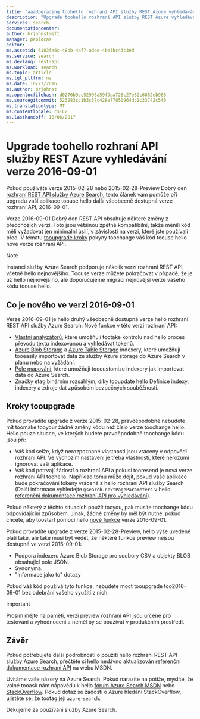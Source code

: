 ```yaml
---
title: "aaaUpgrading toohello rozhraní API služby REST Azure vyhledávání verze 2016-09-01 | Microsoft Docs"
description: "Upgrade toohello rozhraní API služby REST Azure vyhledávání verze 2016-09-01"
services: search
documentationcenter: 
author: brjohnstmsft
manager: pablocas
editor: 
ms.assetid: 6183fa6c-48bb-4af7-adae-4be3bc43c3ed
ms.service: search
ms.devlang: rest-api
ms.workload: search
ms.topic: article
ms.tgt_pltfrm: na
ms.date: 10/27/2016
ms.author: brjohnst
ms.openlocfilehash: d0276b9cc52996a59f9aa726c27e62c6082eb908
ms.sourcegitcommit: 523283cc1b3c37c428e77850964dc1c33742c5f0
ms.translationtype: MT
ms.contentlocale: cs-CZ
ms.lasthandoff: 10/06/2017
---
```

# <a name="upgrading-toohello-azure-search-service-rest-api-version-2016-09-01"></a>Upgrade toohello rozhraní API služby REST Azure vyhledávání verze 2016-09-01
Pokud používáte verze 2015-02-28 nebo 2015-02-28-Preview Dobrý den [rozhraní REST API služby Azure Search](https://msdn.microsoft.com/library/azure/dn798935.aspx), tento článek vám pomůže při upgradu vaší aplikace toouse hello další všeobecně dostupná verze rozhraní API, 2016-09-01.

Verze 2016-09-01 Dobrý den REST API obsahuje některé změny z předchozích verzí. Toto jsou většinou zpětně kompatibilní, takže měnili kód měli vyžadovat jen minimální úsilí, v závislosti na verzi, které jste používali před. V tématu [tooupgrade kroky](#UpgradeSteps) pokyny toochange váš kód toouse hello nové verze rozhraní API.

> [!NOTE]
> Instanci služby Azure Search podporuje několik verzí rozhraní REST API, včetně hello nejnovějšího. Toouse verze můžete pokračovat v případě, že je už hello nejnovějšího, ale doporučujeme migraci nejnovější verze vašeho kódu toouse hello.

<a name="WhatsNew"></a>

## <a name="whats-new-in-version-2016-09-01"></a>Co je nového ve verzi 2016-09-01
Verze 2016-09-01 je hello druhý všeobecně dostupná verze hello rozhraní REST API služby Azure Search. Nové funkce v této verzi rozhraní API:

* [Vlastní analyzátorů](https://aka.ms/customanalyzers), které umožňují tootake kontrolu nad hello proces převodu textu indexovanou a vyhledávat tokenů.
* [Azure Blob Storage](search-howto-indexing-azure-blob-storage.md) a [Azure Table Storage](search-howto-indexing-azure-tables.md) indexery, které umožňují tooeasily importovat data ze služby Azure storage do Azure Search v plánu nebo na vyžádání.
* [Pole mapování](search-indexer-field-mappings.md), které umožňují toocustomize indexery jak importovat data do Azure Search.
* Značky etag binárním rozsáhlým, díky tooupdate hello Definice indexy, indexery a zdroje dat způsobem bezpečných souběžnosti. 

<a name="UpgradeSteps"></a>

## <a name="steps-tooupgrade"></a>Kroky tooupgrade
Pokud provádíte upgrade z verze 2015-02-28, pravděpodobně nebudete mít toomake tooyour žádné změny kódu než číslo verze toochange hello. Hello pouze situace, ve kterých budete pravděpodobně toochange kódu jsou při:

* Váš kód selže, když nerozpoznané vlastnosti jsou vráceny v odpovědi rozhraní API. Ve výchozím nastavení je třeba vlastnosti, které nerozumí ignorovat vaší aplikace.
* Váš kód potrvají žádostí o rozhraní API a pokusí tooresend je nová verze rozhraní API toohello. Například tomu může dojít, pokud vaše aplikace bude pokračování tokeny vrácená z hello rozhraní API služby Search (Další informace vyhledejte `@search.nextPageParameters` v hello [referenční dokumentace rozhraní API pro vyhledávání](https://msdn.microsoft.com/library/azure/dn798927.aspx#Anchor_1)).

Pokud některý z těchto situacích použít tooyou, pak musíte toochange kódu odpovídajícím způsobem. Jinak, žádné změny by měl být nutné, pokud chcete, aby toostart pomocí hello [nové funkce](#WhatsNew) verze 2016-09-01.

Pokud provádíte upgrade z verze 2015-02-28-Preview, hello výše uvedené platí také, ale také musí být vědět, že některé funkce preview nejsou dostupné ve verzi 2016-09-01:

* Podpora indexeru Azure Blob Storage pro soubory CSV a objekty BLOB obsahující pole JSON.
* Synonyma.
* "Informace jako to" dotazy

Pokud váš kód používá tyto funkce, nebudete moct tooupgrade too2016-09-01 bez odebrání vašeho využití z nich.

> [!IMPORTANT]
> Prosím mějte na paměti, verzi preview rozhraní API jsou určené pro testování a vyhodnocení a neměl by se používat v produkčním prostředí.
> 
> 

## <a name="conclusion"></a>Závěr
Pokud potřebujete další podrobnosti o použití hello rozhraní REST API služby Azure Search, přečtěte si hello nedávno aktualizován [referenční dokumentace rozhraní API](https://msdn.microsoft.com/library/azure/dn798935.aspx) na webu MSDN.

Uvítáme vaše názory na Azure Search. Pokud narazíte na potíže, myslíte, že volné tooask nám nápovědu k hello [fórum Azure Search MSDN](https://social.msdn.microsoft.com/Forums/azure/home?forum=azuresearch) nebo [StackOverflow](http://stackoverflow.com/). Pokud dotaz se žádostí o Azure hledání StackOverflow, ujistěte se, že tootag její `azure-search`.

Děkujeme za používání služby Azure Search.

